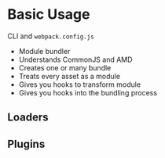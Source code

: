 # Basic Usage
CLI and `webpack.config.js`

- Module bundler
- Understands CommonJS and AMD
- Creates one or many bundle
- Treats every asset as a module
- Gives you hooks to transform module
- Gives you hooks into the bundling process

## Loaders

## Plugins
